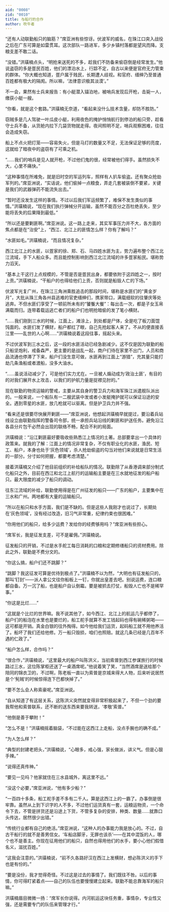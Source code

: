 ```yaml
---
aid: "0008"
zid: "0010"
title: 与船行的合作
author: 吹牛者
---
```


“还有人动联勤船只的脑筋？”席亚洲有些惊讶。伏波军的威名，在珠江口突入战役之后在广东可算是如雷贯耳。这次部队一路进军，多少乡镇村落都是望风而降。支粮支差不敢二话。

“没错。”洪璜楠点头，“明抢来送死的不多，趁我们不防备来偷窃倒是经常发生。”他说盗窃的多是疍民百姓，他们的漂泊水上，行踪不定，自古以来便是官府无力管束的群体。“你大概也知道，疍户属于贱民，长期遭人歧视。和官府、缙绅乃至普通百姓都有极大的隔阂。所以嘛，‘法律意识极其淡漠’。”

不一会，果然有士兵来报告：有小艇潜入锚泊地，被哨兵发现后开枪，击毙一人，缴获小艇一艘。

“你看，就是这个套路。”洪璜楠无奈道，“看起来没什么技术含量，却防不胜防。”

窃贼多是几人驾驶一叶瓜皮小艇，利用夜色的掩护悄悄航行到停泊的船只旁，趁看守士兵不备，从货舱内拉下几袋货物就走得。夜间照明不足，哨兵观察困难，往往会造成失窃。

船上不点火把灯笼――容易失火，但是马灯的数量又不足，无法保证足够的亮度，这就给了暗夜中的盗窃有了可乘之机。

“……我们的哨兵是见人就开枪，不过他们鬼的很，经常被他们得手。虽然损失不大，心里不痛快。”

“这种事情在所难免，就是旧时空的军运列车，照样有人扒车偷盗。还有聚众抢劫军列的。”席亚洲说，“实话说，他们偷掉一点粮食，弄走几套被装倒不要紧，关键是我们的武器弹药不能流失出去。”

“暂时还没发生这样的事情。不过以后我们军运频繁了，难保不发生类似的事情。”洪璜楠说，“现在我们执行弹械分开运输，虽然不能百分之百杜绝丢失，至少能将丢失的后果降到最低。”

“所以还是要剿匪啊。”席亚洲说。这一路上走来，其实军事压力并不大，各方面的焦点都是在“治安”上，“西江、北江上的匪情怎么样？你有了解吗？”

“水匪如毛。”洪璜楠说，“而且情况复杂。”

西江北江上的水匪，以疍家的徐、郑、石、马四姓水匪为主，势力遍布整个西江北江流域，手下人船众多。而且能控制影响到西江北江流域的许多疍家船民。堪称势力滔天。

“基本上干这行上点规模的，不管是否是疍民出身，都要依附于这四姓之一，按时上贡。”洪璜楠说，“干船户的也得给他们上贡，否则就是船毁人亡的下场。”

伏波军光复广州，在珠江三角洲乘胜追击的那段时间，堪称是水匪们的“黄金岁月”，大批从珠三角各州县逃难的官吏缙绅们，携家带口，满载细软的往肇庆等处逃奔。不但水匪们享受了一顿前所未有的“饕餮大餐”：每出击一次，都是子女玉帛满载而归。连带着载运逃亡者们的船户们也明抢暗偷的发了笔小横财。

“……我们刚到三水的时候，江面上，滩涂上，到处都是尸体，全是吃了板刀面馄饨面的。水匪们发了横财，船户都红了眼，自己先抢起客人来了。不从的便直接丢江里——乱世的人心啊……”洪璜楠说着这段往事，摇起头来。

不过伏波军到三水之后，这一段的水匪活动已经急剧减少。这不仅是因为联勤的船只船坚炮利，戒备森严，更主要的是战乱一起，商户们待在家里不出门，人员和商品流通也停滞了下来，船户们没生意可做，水匪再到江面上“游猎”，充其量只能打劫几条渔船或者渡船，没多大油水。

“……虽说活动减少了，可是他们实力尤在。一旦被人煽动成为‘政治土匪’，有目的的对我们展开水上攻击，以我们的护航力量是捉襟见肘的。”

现在联勤的物资运输的警戒，主要从其自身的警卫兵力和海军珠江派遣舰队派出的。一般来说，一个船队有一二艘武装中发或者小发艇掩护就可以保证沿途的安全。遇到零星的水匪，放几枪就可以驱离。但是护卫兵力并不强。

“看来还是很要尽快展开剿匪――”席亚洲说，他想起洪璜楠早就提过，要沿着兵站线设立由联勤指挥的警备司令部，统一承担兵站沿线的剿匪和护送任务。避免沿江各县分片包干必然会出现的联络不畅，配合不利的局面。

洪璜楠说：“沿江剿匪最好要吸收些熟悉江上情况的土著。总部要拿出一个具体的政策来。就我的了解：江面上的情况非常复杂，不仅有职业化的水匪，渔民、短工、船户，本身也处于‘灰色领域’，杀人抢劫偷盗的勾当对他们来说就是日常生活的一部分。分寸如何把握，都要考虑清楚。”

接着洪璜楠又介绍了他目前组织的补给船队的情况。联勤除了从香港调来部分制式化船只之外，目前在西江和北江上航行的运输船主要是在三水就地征发的船户船只。最大限度的减少了船只的调动。

往东江流域的补给，联勤使用得是在广州征发的船只――广东的船户，主要集中在三水和广州。两地都有大量的运输船只。

“所以在船只和水手方面，我们是不缺的。但是这些人我刚才也说过了，长期处在‘灰色领域’，没有经过改造，旧习气非常重，纪律约束也很困难。”

“你用他们的船只，给多少运费？发给你的经费够用吗？”席亚洲有些担心。

“席军长，我是征发支差，可不是雇佣。”洪璜楠说。

征发船只的开销，不过是水手舵工每日消耗的口粮和定期修缮船只的资材费用。除此之外，联勤是不费分文的。

“你这么搞，船户们还不跳脚？”

“跳脚？我这征发可算是优待到极点了。”洪璜楠不以为然，“大明也有征发船只的，那叫‘钉封’――派人拿公文往你船板上一钉，你就出皇差去吧。别说运费，连口粮都自备。万一沉了船，也是船户自认倒霉。要是被抓去打仗，船毁人亡也不是稀罕事。”

“你这是比烂……”

“这就是个比烂的世界嘛。我不说其他了，如今西江、北江上的航运几乎都停了，船户们的船泡在水里也是要烂的，船工舵手就算不发工钱起码也得有碗稀粥喝――这可都是开销。真金白银的往外掏得。如今他给我们运货，起码船工就不用他养活了。船坏了我们还给他修。万一船只毁损，咱们也照赔。就这几条已经是几百年不遇的仁政了。”

“船户怎么样，合作吗？”

“很合作，”洪璜楠说，“这里最大的船户叫陈洪义，当初索普到西江参谋旅行的时候路过三水，这位陈掌柜还送了一桌酒席呢。”他说着笑了笑，“当然酒席是送给那个陪同的锦衣卫的，不过啊，陈老板一直以为索普是京城来得大人物，后来听说居然是个‘髡贼’的时候惊得连下巴都快掉了。”

“要不怎么会人称索豪呢。”席亚洲说。

“自从知道了有这层关系，这陈洪义突然就变得非常积极起来了，不但一个劲的要我帮他和索普联系，还不断的送东西来要我转送，‘孝敬’索普。”

“他倒是善于攀附！”

“怎么不是！”洪璜楠摇着脑袋，“不过能在这西江上走船，没点手腕也的确不成。”

“为人怎么样？”

“典型的封建老把头，”洪璜楠说，“心眼多，戒心强，家长做派，讲义气。但是心狠手辣。”

“说得还真传神。”

“要见一见吗？他家就住在三水县城外，离这里不远。”

“没这个必要，”席亚洲说，“他有多少船？”

“一百四十多条，船工舵手差不多有二千人。算是这西江上的一霸了。办事倒是很牢靠。虽然从上到下识字的人不多，不过他们运货真有一套，运粮运物资，一个命令下去，不管是拼货还是沿途上下货，不管多复杂的安排，种类、数量……就靠口头传达，居然很少出错。”

“传统行业都有自己的绝活。”席亚洲说，“这种人的办事能力我是放心的。不过，自古干船行的就不是善男信女。‘车船店脚牙，无罪也该杀’――在其中混饭的人，哪个也不是善主。你现在征用他们的船只，自然也得用他们的水手，要小心他们假借名义，滋扰百姓。”

“这我会注意的。”洪璜楠说，“前不久各路好汉在西江上发横财，想必陈洪义的手下也是有份的。”

“要是没份，我才觉得奇怪。不过这是过去的事情了。我们既往不咎。以后的事情，你可得盯紧着点――自己的队伍也要慢慢建立起来。联勤不能总靠海军的船只嘛。”

洪璜楠眉目微微一扬：“席军长你说得。内河航运这块任务重，事情杂，专业性又强，还是需要专门的队伍来管理才行。”

